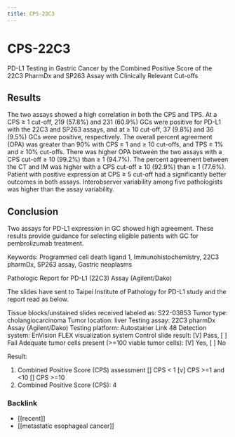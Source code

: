 ```yaml
---
title: CPS-22C3
---
```


# CPS-22C3

PD-L1 Testing in Gastric Cancer by the Combined Positive Score of the 22C3 PharmDx and SP263 Assay with Clinically Relevant Cut-offs

## Results

The two assays showed a high correlation in both the CPS and TPS. At a CPS ≥ 1 cut-off, 219 (57.8%) and 231 (60.9%) GCs were positive for PD-L1 with the 22C3 and SP263 assays, and at ≥ 10 cut-off, 37 (9.8%) and 36 (9.5%) GCs were positive, respectively. The overall percent agreement (OPA) was greater than 90% with CPS ≥ 1 and ≥ 10 cut-offs, and TPS ≥ 1% and ≥ 10% cut-offs. There was higher OPA between the two assays with a CPS cut-off ≥ 10 (99.2%) than ≥ 1 (94.7%). The percent agreement between the CT and IM was higher with a CPS cut-off ≥ 10 (92.9%) than ≥ 1 (77.6%). Patient with positive expression at CPS ≥ 5 cut-off had a significantly better outcomes in both assays. Interobserver variability among five pathologists was higher than the assay variability.

## Conclusion

Two assays for PD-L1 expression in GC showed high agreement. These results provide guidance for selecting eligible patients with GC for pembrolizumab treatment.

Keywords: Programmed cell death ligand 1, Immunohistochemistry, 22C3 pharmDx, SP263 assay, Gastric neoplasms

Pathologic Report for PD-L1 (22C3) Assay (Agilent/Dako)

The slides have sent to Taipei Institute of Pathology for PD-L1 study and the report read as below.

Tissue blocks/unstained slides received labeled as: S22-03853
Tumor type: cholangiocarcinoma
Tumor location: liver
Testing assay: 22C3 pharmDx Assay (Agilent/Dako)
Testing platform: Autostainer Link 48
Detection system: EnVision FLEX visualization system
Control slide result: [V] Pass, [ ] Fail
Adequate tumor cells present (>=100 viable tumor cells): [V] Yes, [ ] No

Result:

1. Combined Positive Score (CPS) assessment
   [] CPS < 1
   [v] CPS >=1 and <10
   [] CPS >=10
2. Combined Positive Score (CPS): 4

### Backlink

- [[recent]]
- [[metastatic esophageal cancer]]
